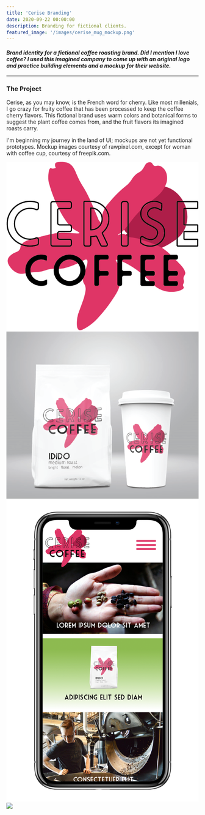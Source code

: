 ```yaml
---
title: 'Cerise Branding'
date: 2020-09-22 00:00:00
description: Branding for fictional clients.
featured_image: '/images/cerise_mug_mockup.png'
---
```

#### <i> Brand identity for a fictional coffee roasting brand. Did I mention I love coffee? I used this imagined company to come up with an original logo and practice building elements and a mockup for their website. </i>

---

### The Project

Cerise, as you may know, is the French word for cherry. Like most millenials, I go crazy for fruity coffee that has been processed to keep the coffee cherry flavors. This fictional brand uses warm colors and botanical forms to suggest the plant coffee comes from, and the fruit flavors its imagined roasts carry.

I'm beginning my journey in the land of UI; mockups are not yet functional prototypes. Mockup images courtesy of rawpixel.com, except for woman with coffee cup, courtesy of freepik.com.

<div class="gallery" data-columns="4">
	<img src="/images/cerise_logo-cherry.png">
	<img src="/images/cerise_logo_package2.png">
  <img src="/images/cerise_iphone.png">
	<img src="/images/cerise_web_mockup.png">

</div>
